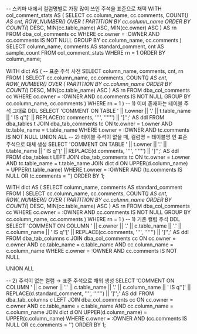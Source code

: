 -- 스키마 내에서 컬럼명별로 가장 많이 쓰인 주석을 표준으로 채택
WITH col_comment_stats AS (
  SELECT
      cc.column_name,
      cc.comments,
      COUNT(*) AS cnt,
      ROW_NUMBER() OVER (
        PARTITION BY cc.column_name
        ORDER BY COUNT(*) DESC, MIN(cc.table_name) ASC, MIN(cc.owner) ASC
      ) AS rn
  FROM   dba_col_comments cc
  WHERE  cc.owner = :OWNER
    AND  cc.comments IS NOT NULL
  GROUP  BY cc.column_name, cc.comments
)
SELECT
    column_name,
    comments AS standard_comment,
    cnt AS sample_count
FROM col_comment_stats
WHERE rn = 1
ORDER BY column_name;

WITH dict AS (
  -- 표준 주석 사전
  SELECT column_name, comments, cnt, rn
  FROM (
    SELECT
        cc.column_name,
        cc.comments,
        COUNT(*) AS cnt,
        ROW_NUMBER() OVER (
          PARTITION BY cc.column_name
          ORDER BY COUNT(*) DESC, MIN(cc.table_name) ASC
        ) AS rn
    FROM   dba_col_comments cc
    WHERE  cc.owner = :OWNER
      AND  cc.comments IS NOT NULL
    GROUP  BY cc.column_name, cc.comments
  )
  WHERE rn = 1
)
-- 1) 이미 존재하는 테이블 주석 그대로 DDL
SELECT
  'COMMENT ON TABLE ' || t.owner || '.' || t.table_name ||
  ' IS q''[' || REPLACE(tc.comments, '''', '''''') || ']'';' AS ddl
FROM dba_tables t
JOIN dba_tab_comments tc
  ON tc.owner = t.owner AND tc.table_name = t.table_name
WHERE t.owner = :OWNER
  AND tc.comments IS NOT NULL
UNION ALL
-- 2) 테이블 주석이 없을 때, 컬럼명 = 테이블명 인 표준 주석으로 대체 생성
SELECT
  'COMMENT ON TABLE ' || t.owner || '.' || t.table_name ||
  ' IS q''[' || REPLACE(d.comments, '''', '''''') || ']'';' AS ddl
FROM dba_tables t
LEFT JOIN dba_tab_comments tc
  ON tc.owner = t.owner AND tc.table_name = t.table_name
JOIN dict d
  ON UPPER(d.column_name) = UPPER(t.table_name)
WHERE t.owner = :OWNER
  AND (tc.comments IS NULL OR tc.comments = '')
ORDER BY 1;

WITH dict AS (
  SELECT column_name, comments AS standard_comment
  FROM (
    SELECT
        cc.column_name,
        cc.comments,
        COUNT(*) AS cnt,
        ROW_NUMBER() OVER (
          PARTITION BY cc.column_name
          ORDER BY COUNT(*) DESC, MIN(cc.table_name) ASC
        ) AS rn
    FROM   dba_col_comments cc
    WHERE  cc.owner = :OWNER
      AND  cc.comments IS NOT NULL
    GROUP  BY cc.column_name, cc.comments
  )
  WHERE rn = 1
)
-- 1) 기존 컬럼 주석 DDL
SELECT
  'COMMENT ON COLUMN ' || c.owner || '.' || c.table_name || '.' || c.column_name ||
  ' IS q''[' || REPLACE(cc.comments, '''', '''''') || ']'';' AS ddl
FROM dba_tab_columns c
JOIN dba_col_comments cc
  ON cc.owner = c.owner AND cc.table_name = c.table_name AND cc.column_name = c.column_name
WHERE c.owner = :OWNER
  AND cc.comments IS NOT NULL

UNION ALL

-- 2) 주석이 없는 컬럼 → 표준 주석으로 채워 생성
SELECT
  'COMMENT ON COLUMN ' || c.owner || '.' || c.table_name || '.' || c.column_name ||
  ' IS q''[' || REPLACE(d.standard_comment, '''', '''''') || ']'';' AS ddl
FROM dba_tab_columns c
LEFT JOIN dba_col_comments cc
  ON cc.owner = c.owner AND cc.table_name = c.table_name AND cc.column_name = c.column_name
JOIN dict d
  ON UPPER(d.column_name) = UPPER(c.column_name)
WHERE c.owner = :OWNER
  AND (cc.comments IS NULL OR cc.comments = '')
ORDER BY 1;




